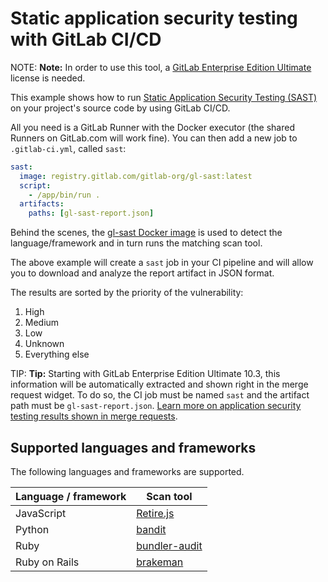 # Static application security testing with GitLab CI/CD

NOTE: **Note:**
In order to use this tool, a [GitLab Enterprise Edition Ultimate][ee] license
is needed.

This example shows how to run
[Static Application Security Testing (SAST)](https://en.wikipedia.org/wiki/Static_program_analysis)
on your project's source code by using GitLab CI/CD.

All you need is a GitLab Runner with the Docker executor (the shared Runners on
GitLab.com will work fine). You can then add a new job to `.gitlab-ci.yml`,
called `sast`:

```yaml
sast:
  image: registry.gitlab.com/gitlab-org/gl-sast:latest
  script:
    - /app/bin/run .
  artifacts:
    paths: [gl-sast-report.json]
```

Behind the scenes, the [gl-sast Docker image](https://gitlab.com/gitlab-org/gl-sast)
is used to detect the language/framework and in turn runs the matching scan tool.

The above example will create a `sast` job in your CI pipeline and will allow
you to download and analyze the report artifact in JSON format.

The results are sorted by the priority of the vulnerability:

1. High
1. Medium
1. Low
1. Unknown
1. Everything else

TIP: **Tip:**
Starting with GitLab Enterprise Edition Ultimate 10.3, this information will
be automatically extracted and shown right in the merge request widget. To do
so, the CI job must be named `sast` and the artifact path must be
`gl-sast-report.json`.
[Learn more on application security testing results shown in merge requests](../../user/project/merge_requests/sast.md).

## Supported languages and frameworks

The following languages and frameworks are supported.

| Language / framework | Scan tool |
| -------------------- | --------- |
| JavaScript    | [Retire.js](https://retirejs.github.io/retire.js)
| Python        | [bandit](https://github.com/openstack/bandit) |
| Ruby          | [bundler-audit](https://github.com/rubysec/bundler-audit) |
| Ruby on Rails | [brakeman](https://brakemanscanner.org) |

[ee]: https://about.gitlab.com/gitlab-ee/
